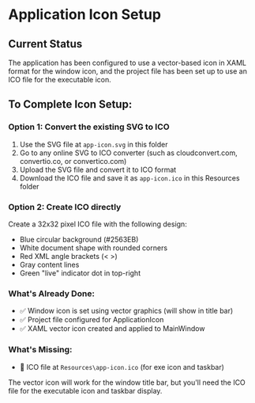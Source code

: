 # Application Icon Setup

## Current Status

The application has been configured to use a vector-based icon in XAML format for the window icon, and the project file has been set up to use an ICO file for the executable icon.

## To Complete Icon Setup:

### Option 1: Convert the existing SVG to ICO

1. Use the SVG file at `app-icon.svg` in this folder
2. Go to any online SVG to ICO converter (such as cloudconvert.com, convertio.co, or convertico.com)
3. Upload the SVG file and convert it to ICO format
4. Download the ICO file and save it as `app-icon.ico` in this Resources folder

### Option 2: Create ICO directly

Create a 32x32 pixel ICO file with the following design:

- Blue circular background (#2563EB)
- White document shape with rounded corners
- Red XML angle brackets (< >)
- Gray content lines
- Green "live" indicator dot in top-right

### What's Already Done:

- ✅ Window icon is set using vector graphics (will show in title bar)
- ✅ Project file configured for ApplicationIcon
- ✅ XAML vector icon created and applied to MainWindow

### What's Missing:

- 🔲 ICO file at `Resources\app-icon.ico` (for exe icon and taskbar)

The vector icon will work for the window title bar, but you'll need the ICO file for the executable icon and taskbar display.
